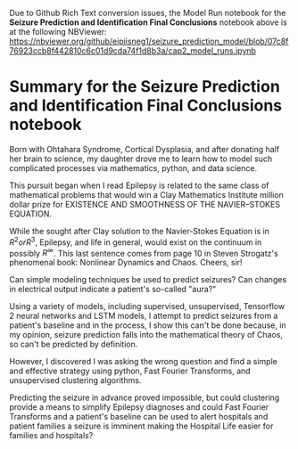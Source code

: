 Due to Github Rich Text conversion issues, the Model Run notebook for the **Seizure Prediction and Identification Final Conclusions** notebook above is at the following NBViewer: 
https://nbviewer.org/github/eipiisneg1/seizure_prediction_model/blob/07c8f76923ccb8f442810c6c01d9cda74f1d8b3a/cap2_model_runs.ipynb

# **Summary for the Seizure Prediction and Identification Final Conclusions notebook**

Born with Ohtahara Syndrome, Cortical Dysplasia, and after donating half her brain to science, my daughter drove me to learn how to model such complicated processes via mathematics, python, and data science. 

This pursuit began when I read Epilepsy is related to the same class of mathematical problems that would win a Clay Mathematics Institute million dollar prize for EXISTENCE AND SMOOTHNESS OF THE NAVIER–STOKES EQUATION. 

While the sought after Clay solution to the Navier-Stokes Equation is in $R^2 or R^3$, Epilepsy, and life in general, would exist on the continuum in possibly $R^\infty$. This last sentence comes from page 10 in Steven Strogatz's phenomenal book: Nonlinear Dynamics and Chaos. Cheers, sir!

Can simple modeling techniques be used to predict seizures?
Can changes in electrical output indicate a patient's so-called "aura?"

Using a variety of models, including supervised, unsupervised, Tensorflow 2 neural networks and LSTM models, I attempt to predict seizures from a patient's baseline and in the process, I show this can't be done because, in my opinion, seizure prediction falls into the mathematical theory of Chaos, so can't be predicted by definition. 

However, I discovered I was asking the wrong question and find a simple and effective strategy using python, Fast Fourier Transforms, and unsupervised clustering algorithms. 

Predicting the seizure in advance proved impossible, but could clustering provide a means to simplify Epilepsy diagnoses and could Fast Fourier Transforms and a patient's baseline can be used to alert hospitals and patient families a seizure is imminent making the Hospital Life easier for families and hospitals?
